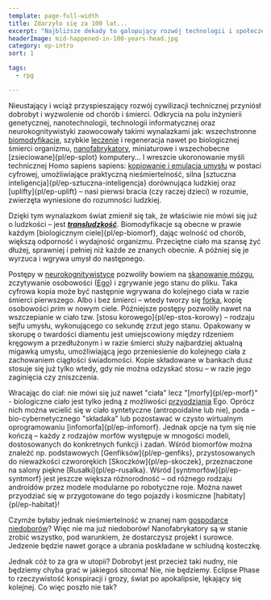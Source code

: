 ```yaml
---
template: page-full-width
title: Zdarzyło się za 100 lat...
excerpt: "Najbliższe dekady to galopujący rozwój technologii i społeczeństwa, które usiłują za nim nadążyć"
headerImage: mid-happened-in-100-years-head.jpg
category: ep-intro
sort: 1

tags: 
  - rpg

---
```

Nieustający i wciąż przyspieszający rozwój cywilizacji technicznej przyniósł dobrobyt i wyzwolenie od chorób i śmierci. Odkrycia na polu inżynierii genetycznej, nanotechnologii, technologii informatycznej oraz neurokognitywistyki zaowocowały takimi wynalazkami jak: wszechstronne [biomodyfikacje](#), szybkie [leczenie](#) i regeneracja nawet po biologicznej śmierci organizmu, [nanofabrykatory](#), miniaturowe i wszechobecne [zsieciowane]{pl/ep-splot} komputery… I wreszcie ukoronowanie myśli technicznej Homo sapiens sapiens: [kopiowanie i emulacja umysłu](#) w postaci cyfrowej, umożliwiające praktyczną nieśmiertelność, silna [sztuczna inteligencja]{pl/ep-sztuczna-inteligencja} dorównująca ludzkiej oraz [uplifty]{pl/ep-uplift} – nasi pierwsi bracia (czy raczej dzieci) w rozumie, zwierzęta wyniesione do rozumności ludzkiej.

Dzięki tym wynalazkom świat zmienił się tak, że właściwie nie mówi się już o ludzkości – jest **_[transludzkość](#)_**. Biomodyfikacje są obecne w prawie każdym [biologicznym ciele]{pl/ep-biomorf}, dając wolność od chorób, większą odporność i wydajność organizmu. Przeciętne ciało ma szansę żyć dłużej, sprawniej i pełniej niż każde ze znanych obecnie. A później się je wyrzuca i wgrywa umysł do następnego.

Postępy w [neurokognitywistyce](https://en.wikipedia.org/wiki/Cognitive_neuroscience) pozwoliły bowiem na [skanowanie mózgu](#), zczytywanie osobowości ([Ego](#)) i zgrywanie jego stanu do pliku. Taka cyfrowa kopia może być następnie wgrywana do kolejnego ciała w razie śmierci pierwszego. Albo i bez śmierci – wtedy tworzy się [forka](#), kopię osobowości _prim_ w nowym ciele. Późniejsze postępy pozwoliły nawet na wszczepianie w ciało tzw. [stosu korowego]{pl/ep-stos-korowy} – rodzaju sejfu umysłu, wykonującego co sekundę zrzut jego stanu. Opakowany w skorupę o twardości diamentu jest umiejscowiony między rdzeniem kręgowym a przedłużonym i w razie śmierci służy najbardziej aktualną migawką umysłu, umożliwiającą jego przeniesienie do kolejnego ciała z zachowaniem ciągłości świadomości. Kopie składowane w bankach dusz stosuje się już tylko wtedy, gdy nie można odzyskać stosu – w razie jego zaginięcia czy zniszczenia.

Wracając do ciał: nie mówi się już nawet "ciała" lecz "[morfy]{pl/ep-morf}" - biologiczne ciało jest tylko jedną z możliwości [przyodziania](#) Ego. Oprócz nich można wcielić się w ciało syntetyczne (antropoidalne lub nie), poda – bio-cybernetycznego "składaka" lub pozostawać w czysto wirtualnym oprogramowaniu [infomorfa]{pl/ep-infomorf}. Jednak opcje na tym się nie kończą – każdy z rodzajów morfów występuje w mnogości modeli, dostosowanych do konkretnych funkcji i zadań. Wśród biomorfów można znaleźć np. podstawowych [Genfiksów]{pl/ep-genfiks}, przystosowanych do nieważkości czwororękich [Skoczków]{pl/ep-skoczek}, przeznaczone na salony piękne [Rusałki]{pl/ep-rusalka}. Wśród [syntmorfów]{pl/ep-syntmorf} jest jeszcze większa różnorodność – od różnego rodzaju androidów przez modele modularne po robotyczne roje. Można nawet przyodziać się w przygotowane do tego pojazdy i kosmiczne [habitaty]{pl/ep-habitat}!

Czymże byłaby jednak nieśmiertelność w znanej nam [gospodarce niedoborów](https://en.wikipedia.org/wiki/Scarcity)? Więc nie ma już niedoborów! Nanofabrykatory są w stanie zrobić wszystko, pod warunkiem, że dostarczysz projekt i surowce. Jedzenie będzie nawet gorące a ubrania poskładane w schludną kosteczkę.

Jednak cóż to za gra w utopii? Dobrobyt jest przecież taki nudny, nie będziemy chyba grać w jakiegoś sitcoma! Nie, nie będziemy. Eclipse Phase to rzeczywistość konspiracji i grozy, świat po apokalipsie, lękający się kolejnej. Co więc poszło nie tak?

